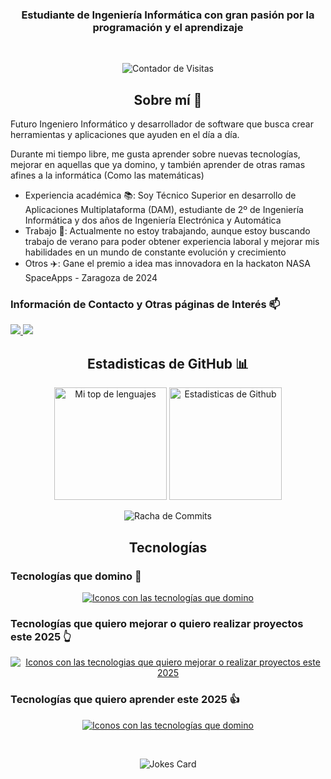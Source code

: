 <h3 align="center">Estudiante de Ingeniería Informática con gran pasión por la programación y el aprendizaje </h3> 

<br/>
<p align="center"> <img src="https://profile-counter.glitch.me/Chechere/count.svg" alt="Contador de Visitas"/> </p>

<h2 align="center">Sobre mí 🤠</h2>
<p>
Futuro Ingeniero Informático y desarrollador de software que busca crear herramientas y aplicaciones que ayuden en el día a día.

Durante mi tiempo libre, me gusta aprender sobre nuevas tecnologías, mejorar en aquellas que ya domino, y también aprender de otras ramas afines a la informática (Como las matemáticas)
<ul>
  <li>Experiencia académica 📚: Soy Técnico Superior en desarrollo de Aplicaciones Multiplataforma (DAM), estudiante de 2º de Ingeniería Informática y dos años de Ingeniería Electrónica y Automática</li>
  <li>Trabajo 💼: Actualmente no estoy trabajando, aunque estoy buscando trabajo de verano para poder obtener experiencia laboral y mejorar mis habilidades en un mundo de constante evolución y crecimiento</li>
  <li>Otros ✈️: Gane el premio a idea mas innovadora en la hackaton NASA SpaceApps - Zaragoza de 2024</li>
</ul>
</p>

<h3>Información de Contacto y Otras páginas de Interés 📫</h2>
<p> 
  <a href="mailto:cesartjm@gmail.com">
    <img src="https://img.shields.io/badge/Gmail-D14836?style=for-the-badge&logo=gmail&logoColor=white"/>
  </a> 
  <a href="https://www.linkedin.com/in/cesar-tjmv/">
    <img src="https://img.shields.io/badge/LinkedIn-0077B5?style=for-the-badge&logo=linkedin&logoColor=white"/>
  </a> 
</p>

<h2 align="center">Estadisticas de GitHub 📊</h2>

<p align="center"> 
  <img src="https://github-readme-stats.vercel.app/api/top-langs/?username=Chechere&theme=monokai&locale=es&show_icons=true&hide_border=true&layout=compact" alt="Mi top de lenguajes" height="180em"/>
  <img src="https://github-readme-stats.vercel.app/api?username=Chechere&theme=monokai&locale=es&show_icons=true&hide_border=true&count_private=true" alt="Estadisticas de Github" height="180em"/>
</p>
<p align="center"> 
  <img src="https://github-readme-streak-stats.herokuapp.com/?user=Chechere&theme=monokai&locale=es&hide_border=true" alt="Racha de Commits"/>
</p>

<h2 align="center">Tecnologías</h2>
<h3>Tecnologías que domino 💪</h3>
<p align="center">
  <a href="https://skillicons.dev">
    <img src="https://skillicons.dev/icons?i=java,androidstudio,bootstrap,c,cpp,cs,html,css,js,postman,dotnet,python,fastapi,mysql,linux,vim,bash,git,github,matlab,arduino,blender,unity" alt="Iconos con las tecnologías que domino">  
  </a>
</p>
<h3>Tecnologías que quiero mejorar o quiero realizar proyectos este 2025 👆</h3>
<p align="center">
  <a href="https://skillicons.dev">
    <img src="https://skillicons.dev/icons?i=html,css,js,python,vim,git,arduino,unity" alt="Iconos con las tecnologias que quiero mejorar o realizar proyectos este 2025">  
  </a>
</p>

<h3>Tecnologías que quiero aprender este 2025 👍</h3>
<p align="center">
  <a href="https://skillicons.dev">
    <img src="https://skillicons.dev/icons?i=react,godot" alt="Iconos con las tecnologías que domino">  
  </a>
</p>


<br/>
<p align="center"><img src="https://readme-jokes.vercel.app/api" alt="Jokes Card" />
</p>
